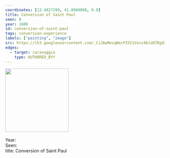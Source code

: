 ```yaml
---
coordinates: [12.4827299, 41.8980008, 0.0]
title: Conversion of Saint Paul
seen: 0
year: 1600
id: conversion-of-saint-paul
tags: conversion-experience
labels: ["painting", "image"]
src: https://lh3.googleusercontent.com/_CiJAwMosqWecPI5I1Vocz46JzB7RgdX2k9RSv-mPFCuAqlrh-SvxnAFdT9epdVssZkTnKynTVDJa7oASTGOluCndb09OstH1--e-Wk6acx0Csoyn2sNct5BEglaNhk0
edges:
  - target: caravaggio
    type: AUTHORED_BYY
---
```


<img src="https://lh3.googleusercontent.com/_CiJAwMosqWecPI5I1Vocz46JzB7RgdX2k9RSv-mPFCuAqlrh-SvxnAFdT9epdVssZkTnKynTVDJa7oASTGOluCndb09OstH1--e-Wk6acx0Csoyn2sNct5BEglaNhk0" height="200" width="auto" /><br><br>Year: <br>Seen: <br>title: Conversion of Saint Paul
